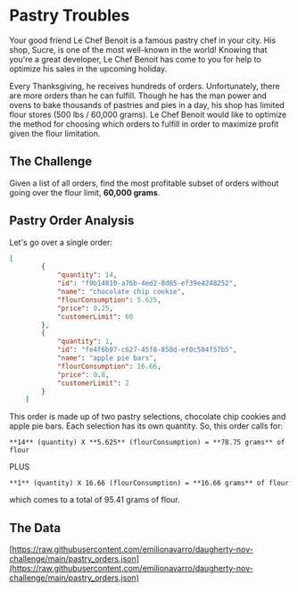 # Pastry Troubles

Your good friend Le Chef Benoit is a famous pastry chef in your city. His shop, Sucre, is one of the most well-known in the world! Knowing that you're a great developer, Le Chef Benoit has come to you for help to optimize his sales in the upcoming holiday.

Every Thanksgiving, he receives hundreds of orders. Unfortunately, there are more orders than he can fulfill. Though he has the man power and ovens to bake thousands of pastries and pies in a day, his shop has limited flour stores (500 lbs / 60,000 grams). Le Chef Benoit would like to optimize the method for choosing which orders to fulfill in order to maximize profit given the flour limitation.

## The Challenge

Given a list of all orders, find the most profitable subset of orders without going over the flour limit, **60,000 grams**.

## Pastry Order Analysis

Let's go over a single order:

```json
[
        {
            "quantity": 14,
            "id": "f9b14810-a76b-4ed2-8d85-ef39e4248252",
            "name": "chocolate chip cookie",
            "flourConsumption": 5.625,
            "price": 0.25,
            "customerLimit": 60
        },
        {
            "quantity": 1,
            "id": "fe4f6b97-c627-45f8-850d-ef0c504f57b5",
            "name": "apple pie bars",
            "flourConsumption": 16.66,
            "price": 0.8,
            "customerLimit": 2
        }
    ]
```

This order is made up of two pastry selections, chocolate chip cookies and apple pie bars. Each selection has its own quantity. So, this order calls for:

```
**14** (quantity) X **5.625** (flourConsumption) = **78.75 grams** of flour 
```

PLUS

```
**1** (quantity) X 16.66 (flourConsumption) = **16.66 grams** of flour 
```

which comes to a total of 95.41 grams of flour.

## The Data

[https://raw.githubusercontent.com/emilionavarro/daugherty-nov-challenge/main/pastry_orders.json](https://raw.githubusercontent.com/emilionavarro/daugherty-nov-challenge/main/pastry_orders.json)
